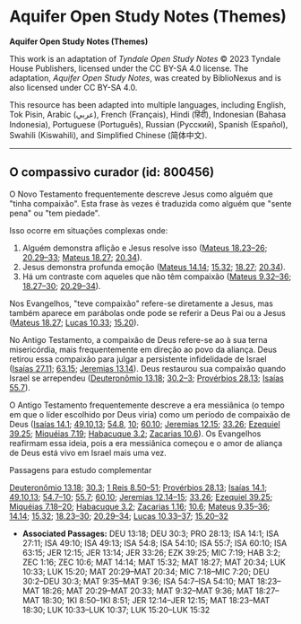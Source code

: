 # Aquifer Open Study Notes (Themes)

**Aquifer Open Study Notes (Themes)**

This work is an adaptation of *Tyndale Open Study Notes* © 2023 Tyndale House Publishers, licensed under the CC BY\-SA 4\.0 license. The adaptation, *Aquifer Open Study Notes*, was created by BiblioNexus and is also licensed under CC BY\-SA 4\.0\.

This resource has been adapted into multiple languages, including English, Tok Pisin, Arabic (عربي), French (Français), Hindi (हिंदी), Indonesian (Bahasa Indonesia), Portuguese (Português), Russian (Русский), Spanish (Español), Swahili (Kiswahili), and Simplified Chinese (简体中文).



--------------------------------

## O compassivo curador (id: 800456)

O Novo Testamento frequentemente descreve Jesus como alguém que "tinha compaixão". Esta frase às vezes é traduzida como alguém que "sente pena" ou "tem piedade".

Isso ocorre em situações complexas onde:

1. Alguém demonstra aflição e Jesus resolve isso ([Mateus 18\.23–26](https://ref.ly/Matt18:23-Matt18:26); [20\.29–33](https://ref.ly/Matt20:29-Matt20:33); [Mateus 18\.27](https://ref.ly/Matt18:27); [20\.34](https://ref.ly/Matt20:34)).
2. Jesus demonstra profunda emoção ([Mateus 14\.14](https://ref.ly/Matt14:14); [15\.32](https://ref.ly/Matt15:32); [18\.27](https://ref.ly/Matt18:27); [20\.34](https://ref.ly/Matt20:34)).
3. Há um contraste com aqueles que não têm compaixão ([Mateus 9\.32–36](https://ref.ly/Matt9:32-Matt9:36); [18\.27–30](https://ref.ly/Matt18:27-Matt18:30); [20\.29–34](https://ref.ly/Matt20:29-Matt20:34)).

Nos Evangelhos, "teve compaixão" refere\-se diretamente a Jesus, mas também aparece em parábolas onde pode se referir a Deus Pai ou a Jesus ([Mateus 18\.27](https://ref.ly/Matt18:27); [Lucas 10\.33](https://ref.ly/Luke10:33); [15\.20](https://ref.ly/Luke15:20)).

No Antigo Testamento, a compaixão de Deus refere\-se ao à sua terna misericórdia, mais frequentemente em direção ao povo da aliança. Deus retirou essa compaixão para julgar a persistente infidelidade de Israel ([Isaías 27\.11](https://ref.ly/Isa27:11); [63\.15](https://ref.ly/Isa63:15); [Jeremias 13\.14](https://ref.ly/Jer13:14)). Deus restaurou sua compaixão quando Israel se arrependeu ([Deuteronômio 13\.18](https://ref.ly/Deut13:18); [30\.2–3](https://ref.ly/Deut30:2-Deut30:3); [Provérbios 28\.13](https://ref.ly/Prov28:13); [Isaías 55\.7](https://ref.ly/Isa55:7)).

O Antigo Testamento frequentemente descreve a era messiânica (o tempo em que o líder escolhido por Deus viria) como um período de compaixão de Deus ([Isaías 14\.1](https://ref.ly/Isa14:1); [49\.10](https://ref.ly/Isa49:10),[13](https://ref.ly/Isa49:13); [54\.8](https://ref.ly/Isa54:8), [10](https://ref.ly/Isa54:10); [60\.10](https://ref.ly/Isa60:10); [Jeremias 12\.15](https://ref.ly/Jer12:15); [33\.26](https://ref.ly/Jer33:26); [Ezequiel 39\.25](https://ref.ly/Ezek39:25); [Miquéias 7\.19](https://ref.ly/Mic7:19); [Habacuque 3\.2](https://ref.ly/Hab3:2); [Zacarias 10\.6](https://ref.ly/Zech10:6)). Os Evangelhos reafirmam essa ideia, pois a era messiânica começou e o amor de aliança de Deus está vivo em Israel mais uma vez.

Passagens para estudo complementar

[Deuteronômio 13\.18](https://ref.ly/Deut13:18); [30\.3](https://ref.ly/Deut30:3); [1 Reis 8\.50–51](https://ref.ly/1Kgs8:50-1Kgs8:51); [Provérbios 28\.13](https://ref.ly/Prov28:13); [Isaías 14\.1](https://ref.ly/Isa14:1); [49\.10](https://ref.ly/Isa49:10),[13](https://ref.ly/Isa49:13); [54\.7–10](https://ref.ly/Isa54:7-Isa54:10); [55\.7](https://ref.ly/Isa55:7); [60\.10](https://ref.ly/Isa60:10); [Jeremias 12\.14–15](https://ref.ly/Jer12:14-Jer12:15); [33\.26](https://ref.ly/Jer33:26); [Ezequiel 39\.25](https://ref.ly/Ezek39:25); [Miquéias 7\.18–20](https://ref.ly/Mic7:18-Mic7:20); [Habacuque 3\.2](https://ref.ly/Hab3:2); [Zacarias 1\.16](https://ref.ly/Zech1:16); [10\.6](https://ref.ly/Zech10:6); [Mateus 9\.35–36](https://ref.ly/Matt9:35-Matt9:36); [14\.14](https://ref.ly/Matt14:14); [15\.32](https://ref.ly/Matt15:32); [18\.23–30](https://ref.ly/Matt18:23-Matt18:30); [20\.29–34](https://ref.ly/Matt20:29-Matt20:34); [Lucas 10\.33–37](https://ref.ly/Luke10:33-Luke10:37); [15\.20–32](https://ref.ly/Luke15:20-Luke15:32)

* **Associated Passages:** DEU 13:18; DEU 30:3; PRO 28:13; ISA 14:1; ISA 27:11; ISA 49:10; ISA 49:13; ISA 54:8; ISA 54:10; ISA 55:7; ISA 60:10; ISA 63:15; JER 12:15; JER 13:14; JER 33:26; EZK 39:25; MIC 7:19; HAB 3:2; ZEC 1:16; ZEC 10:6; MAT 14:14; MAT 15:32; MAT 18:27; MAT 20:34; LUK 10:33; LUK 15:20; MAT 20:29–MAT 20:34; MIC 7:18–MIC 7:20; DEU 30:2–DEU 30:3; MAT 9:35–MAT 9:36; ISA 54:7–ISA 54:10; MAT 18:23–MAT 18:26; MAT 20:29–MAT 20:33; MAT 9:32–MAT 9:36; MAT 18:27–MAT 18:30; 1KI 8:50–1KI 8:51; JER 12:14–JER 12:15; MAT 18:23–MAT 18:30; LUK 10:33–LUK 10:37; LUK 15:20–LUK 15:32

